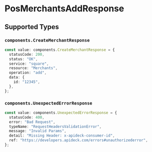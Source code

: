 # PosMerchantsAddResponse


## Supported Types

### `components.CreateMerchantResponse`

```typescript
const value: components.CreateMerchantResponse = {
  statusCode: 200,
  status: "OK",
  service: "square",
  resource: "Merchants",
  operation: "add",
  data: {
    id: "12345",
  },
};
```

### `components.UnexpectedErrorResponse`

```typescript
const value: components.UnexpectedErrorResponse = {
  statusCode: 400,
  error: "Bad Request",
  typeName: "RequestHeadersValidationError",
  message: "Invalid Params",
  detail: "Missing Header: x-apideck-consumer-id",
  ref: "https://developers.apideck.com/errors#unauthorizederror",
};
```

